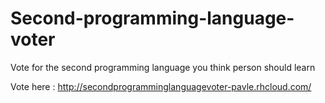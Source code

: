 # Second-programming-language-voter
Vote for the second programming language you think person should learn

Vote here : http://secondprogramminglanguagevoter-pavle.rhcloud.com/

